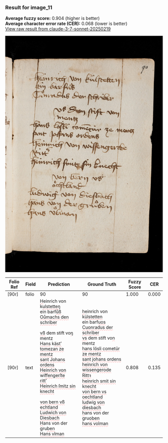 ### Result for image_11
**Average fuzzy score:** 0.904 (higher is better)<br>**Average character error rate (CER):** 0.068 (lower is better)<br>[View raw result from claude-3-7-sonnet-20250219](https://github.com/RISE-UNIBAS/humanities_data_benchmark/blob/main/results/2025-10-28/T0274/request_T0274_image_11.json)

<img src="https://github.com/RISE-UNIBAS/humanities_data_benchmark/blob/main/benchmarks/medieval_manuscripts/images/image_11.jpg?raw=true" alt="image_11" width="800px">

<style>
.diff { text-decoration: underline; text-decoration-color: #ffcccc; text-decoration-style: wavy; }
</style>

| Folio Ref | Field | Prediction | Ground Truth | Fuzzy Score | CER |
|-----------|-------|------------|--------------|-------------|-----|
| [90r] | folio | 90 | 90 | 1.000 | 0.000 |
| [90r] | text | <span class="diff">H</span>einrich von k<span class="diff">ulstetteŋ<br></span>ein barf<span class="diff">ůß<br>Oůmachs den schriber<br><br>vß</span> dem stift vo<span class="diff">ŋ<br></span>mentz<br><span class="diff">Hans</span> k<span class="diff">ästʼ tomezan ze mentz<br>sant Johans ordens<br>Heinrich von </span>wi<span class="diff">ffen</span>g<span class="diff">erſte<br>rittʼ<br>Heinrich ſmitz sin knecht<br><br>von bern vß<br>echtland<br>Ludwich von Diesbach<br>H</span>ans von der gru<span class="diff">ben<br>Hans vlman</span> | <span class="diff">h</span>einrich von k<span class="diff">ülstetten<br> </span>ein barf<span class="diff">uos<br> Cuonradus der schriber<br> vs</span> dem stift vo<span class="diff">n<br> </span>mentz<br><span class="diff"> hans lösli cometür ze mentz<br> sant johans ordens<br> heinrich von wissengerode<br> Rittꝛ <br> heinrich smit sin</span> k<span class="diff">necht<br> von bern vs oechtland<br> lud</span>wig<span class="diff"> von diesbach<br> h</span>ans von der gru<span class="diff">oben<br> hans volman</span> | 0.808 | 0.135 |
